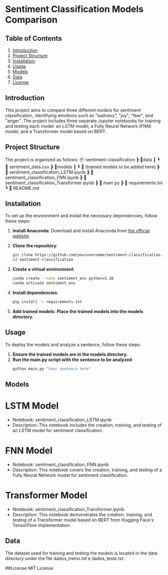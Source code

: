# Sentiment Classification Models Comparison

## Table of Contents
1. [Introduction](#introduction)
2. [Project Structure](#project-structure)
3. [Installation](#installation)
4. [Usage](#usage)
5. [Models](#models)
6. [Data](#data)
7. [License](#license)

## Introduction
This project aims to compare three different models for sentiment classification, identifying emotions such as "sadness", "joy", "fear", and "anger". The project includes three separate Jupyter notebooks for training and testing each model: an LSTM model, a Fully Neural Network (FNN) model, and a Transformer model based on BERT.

## Project Structure
The project is organized as follows:
📦 sentiment-classification
┣ 📂data
┃ ┗ 📜 sentiment_data.csv
┣ 📂models
┃ ┗ 📜 (trained models to be added here)
┣ 📜 sentiment_classification_LSTM.ipynb
┣ 📜 sentiment_classification_FNN.ipynb
┣ 📜 sentiment_classification_Transformer.ipynb
┣ 📜 main.py
┣ 📜 requirements.txt
┗ 📜 README.md

## Installation
To set up the environment and install the necessary dependencies, follow these steps:

1. **Install Anaconda**: Download and install Anaconda from [the official website](https://www.anaconda.com/products/distribution).

2. **Clone the repository**:
   ```sh
   git clone https://github.com/yourusername/sentiment-classification.git
   cd sentiment-classification
   ```
4. **Create a virtual environment**:
   ```sh
   conda create --name sentiment_env python=3.10
   conda activate sentiment_env
   ```
6. **Install dependencies**:
   ```sh
   pip install -r requirements.txt
   ```
8. **Add trained models: Place the trained models into the models directory.**

## Usage
To deploy the models and analyze a sentence, follow these steps:
1. **Ensure the trained models are in the models directory.**
2. **Run the main.py script with the sentence to be analyzed**
   ```python
   python main.py "Your sentence here"
   ```
## Models

# LSTM Model
- Notebook: sentiment_classification_LSTM.ipynb
- Description: This notebook includes the creation, training, and testing of an LSTM model for sentiment classification.
# FNN Model
- Notebook: sentiment_classification_FNN.ipynb
- Description: This notebook covers the creation, training, and testing of a Fully Neural Network model for sentiment classification.
# Transformer Model
- Notebook: sentiment_classification_Transformer.ipynb
- Description: This notebook demonstrates the creation, training, and testing of a Transformer model based on BERT from Hugging Face's TensorFlow implementation.

## Data
  The dataset used for training and testing the models is located in the data directory under the file dados_treino.txt e dados_teste.txt.

##License
  MIT License
   

